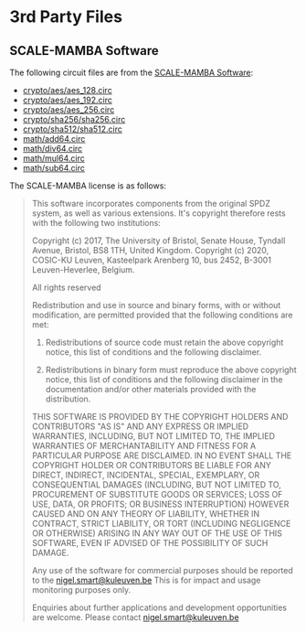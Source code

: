 # 3rd Party Files

## SCALE-MAMBA Software

The following circuit files are from the [SCALE-MAMBA Software](https://homes.esat.kuleuven.be/~nsmart/SCALE/):

 - [crypto/aes/aes_128.circ](crypto/aes/aes_128.circ)
 - [crypto/aes/aes_192.circ](crypto/aes/aes_192.circ)
 - [crypto/aes/aes_256.circ](crypto/aes/aes_256.circ)
 - [crypto/sha256/sha256.circ](crypto/sha256/sha256.circ)
 - [crypto/sha512/sha512.circ](crypto/sha512/sha512.circ)
 - [math/add64.circ](math/add64.circ)
 - [math/div64.circ](math/div64.circ)
 - [math/mul64.circ](math/mul64.circ)
 - [math/sub64.circ](math/sub64.circ)

The SCALE-MAMBA license is as follows:

> This software incorporates components from the original SPDZ system, as well as various
> extensions. It's  copyright therefore rests with the following two institutions:
>
> Copyright (c) 2017, The University of Bristol, Senate House, Tyndall Avenue, Bristol, BS8 1TH, United Kingdom.
> Copyright (c) 2020, COSIC-KU Leuven, Kasteelpark Arenberg 10, bus 2452, B-3001 Leuven-Heverlee, Belgium.
>
> All rights reserved
>
> Redistribution and use in source and binary forms, with or without modification, are permitted provided that the following conditions are met:
>
> 1. Redistributions of source code must retain the above copyright notice, this list of conditions and the following disclaimer.
>
> 2. Redistributions in binary form must reproduce the above copyright notice, this list of conditions and the following disclaimer in the documentation and/or other materials provided with the distribution.
>
> THIS SOFTWARE IS PROVIDED BY THE COPYRIGHT HOLDERS AND CONTRIBUTORS "AS IS" AND ANY EXPRESS OR IMPLIED WARRANTIES, INCLUDING, BUT NOT LIMITED TO, THE IMPLIED WARRANTIES OF MERCHANTABILITY AND FITNESS FOR A PARTICULAR PURPOSE ARE DISCLAIMED. IN NO EVENT SHALL THE COPYRIGHT HOLDER OR CONTRIBUTORS BE LIABLE FOR ANY DIRECT, INDIRECT, INCIDENTAL, SPECIAL, EXEMPLARY, OR CONSEQUENTIAL DAMAGES (INCLUDING, BUT NOT LIMITED TO, PROCUREMENT OF SUBSTITUTE GOODS OR SERVICES; LOSS OF USE, DATA, OR PROFITS; OR BUSINESS INTERRUPTION) HOWEVER CAUSED AND ON ANY THEORY OF LIABILITY, WHETHER IN CONTRACT, STRICT LIABILITY, OR TORT (INCLUDING NEGLIGENCE OR OTHERWISE) ARISING IN ANY WAY OUT OF THE USE OF THIS SOFTWARE, EVEN IF ADVISED OF THE POSSIBILITY OF SUCH DAMAGE.
>
>
> Any use of the software for commercial purposes should be reported to the nigel.smart@kuleuven.be
> This is for impact and usage monitoring purposes only.
>
> Enquiries about further applications and development opportunities are welcome. Please contact nigel.smart@kuleuven.be
